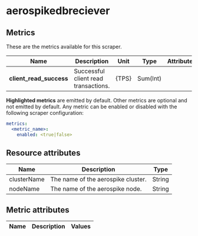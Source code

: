 [comment]: <> (Code generated by mdatagen. DO NOT EDIT.)

# aerospikedbreciever

## Metrics

These are the metrics available for this scraper.

| Name | Description | Unit | Type | Attributes |
| ---- | ----------- | ---- | ---- | ---------- |
| **client_read_success** | Successful client read transactions. | {TPS} | Sum(Int) | <ul> </ul> |

**Highlighted metrics** are emitted by default. Other metrics are optional and not emitted by default.
Any metric can be enabled or disabled with the following scraper configuration:

```yaml
metrics:
  <metric_name>:
    enabled: <true|false>
```

## Resource attributes

| Name | Description | Type |
| ---- | ----------- | ---- |
| clusterName | The name of the aerospike cluster. | String |
| nodeName | The name of the aerospike node. | String |

## Metric attributes

| Name | Description | Values |
| ---- | ----------- | ------ |
